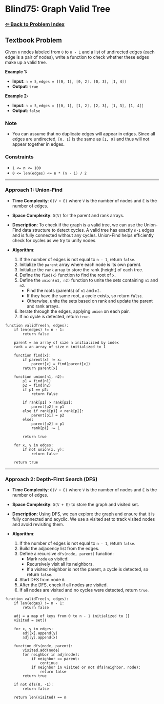 # Blind75: Graph Valid Tree

### [⇦ Back to Problem Index](../../index.md)

## Textbook Problem

Given `n` nodes labeled from `0` to `n - 1` and a list of undirected edges (each edge is a pair of nodes), write a function to check whether these edges make up a valid tree.

**Example 1:**

-   **Input**: `n = 5`, `edges = [[0, 1], [0, 2], [0, 3], [1, 4]]`
-   **Output**: `true`

**Example 2:**

-   **Input**: `n = 5`, `edges = [[0, 1], [1, 2], [2, 3], [1, 3], [1, 4]]`
-   **Output**: `false`

### Note

-   You can assume that no duplicate edges will appear in edges. Since all edges are undirected, `[0, 1]` is the same as `[1, 0]` and thus will not appear together in edges.

### Constraints

-   `1 <= n <= 100`
-   `0 <= len(edges) <= n * (n - 1) / 2`

---

### Approach 1: Union-Find

-   **Time Complexity**: `O(V + E)` where `V` is the number of nodes and `E` is the number of edges.
-   **Space Complexity**: `O(V)` for the parent and rank arrays.
-   **Description**: To check if the graph is a valid tree, we can use the Union-Find data structure to detect cycles. A valid tree has exactly `n-1` edges and is fully connected without any cycles. Union-Find helps efficiently check for cycles as we try to unify nodes.
-   **Algorithm**:

    1.  If the number of edges is not equal to `n - 1`, return `false`.
    2.  Initialize the `parent` array where each node is its own parent.
    3.  Initialize the `rank` array to store the rank (height) of each tree.
    4.  Define the `find(x)` function to find the root of `x`.
    5.  Define the `union(n1, n2)` function to unite the sets containing `n1` and `n2`.
        -   Find the roots (parents) of `n1` and `n2`.
        -   If they have the same root, a cycle exists, so return `false`.
        -   Otherwise, unite the sets based on rank and update the parent and rank arrays.
    6.  Iterate through the edges, applying `union` on each pair.
    7.  If no cycle is detected, return `true`.

```pseudo
function validTree(n, edges):
	if len(edges) != n - 1:
		return false

	parent = an array of size n initialized by index
	rank = an array of size n initialized to 1

	function find(x):
		if parent[x] != x:
			parent[x] = find(parent[x])
		return parent[x]

	function union(n1, n2):
		p1 = find(n1)
		p2 = find(n2)
		if p1 == p2:
			return false

		if rank[p1] > rank[p2]:
			parent[p2] = p1
		else if rank[p1] < rank[p2]:
			parent[p1] = p2
		else:
			parent[p2] = p1
			rank[p1] += 1

		return true

	for x, y in edges:
		if not union(x, y):
			return false

	return true
```

---

### Approach 2: Depth-First Search (DFS)

-   **Time Complexity**: `O(V + E)` where `V` is the number of nodes and `E` is the number of edges.
-   **Space Complexity**: `O(V + E)` to store the graph and visited set.
-   **Description**: Using DFS, we can explore the graph and ensure that it is fully connected and acyclic. We use a visited set to track visited nodes and avoid revisiting them.
-   **Algorithm**:

    1.  If the number of edges is not equal to `n - 1`, return `false`.
    2.  Build the adjacency list from the edges.
    3.  Define a recursive `dfs(node, parent)` function:
        -   Mark `node` as visited.
        -   Recursively visit all its neighbors.
        -   If a visited neighbor is not the parent, a cycle is detected, so return `false`.
    4.  Start DFS from node `0`.
    5.  After the DFS, check if all nodes are visited.
    6.  If all nodes are visited and no cycles were detected, return `true`.

```pseudo
function validTree(n, edges):
	if len(edges) != n - 1:
		return false

	adj = a map of keys from 0 to n - 1 initialized to []
	visited = set()

	for x, y in edges:
		adj[x].append(y)
		adj[y].append(x)

	function dfs(node, parent):
		visited.add(node)
		for neighbor in adj[node]:
			if neighbor == parent:
				continue
			if neighbor in visited or not dfs(neighbor, node):
				return false
		return true

	if not dfs(0, -1):
		return false

	return len(visited) == n
```
